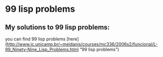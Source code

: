 # 99 lisp problems
## My solutions to 99 lisp problems:
   you can find 99 lisp problems [here](http://www.ic.unicamp.br/~meidanis/courses/mc336/2006s2/funcional/L-99_Ninety-Nine_Lisp_Problems.html “99 lisp problems”)

